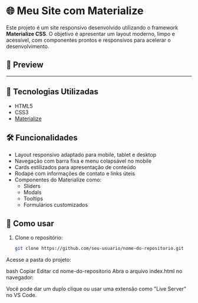 # 🌐 Meu Site com Materialize

Este projeto é um site responsivo desenvolvido utilizando o framework **Materialize CSS**. O objetivo é apresentar um layout moderno, limpo e acessível, com componentes prontos e responsivos para acelerar o desenvolvimento.

## 📸 Preview

---

## 🚀 Tecnologias Utilizadas
- HTML5
- CSS3
- [Materialize](https://materializecss.com/)


## 🛠 Funcionalidades

- Layout responsivo adaptado para mobile, tablet e desktop
- Navegação com barra fixa e menu colapsável no mobile
- Cards estilizados para apresentação de conteúdo
- Rodapé com informações de contato e links úteis
- Componentes do Materialize como:
  - Sliders
  - Modals
  - Tooltips
  - Formulários customizados

## 🔧 Como usar

1. Clone o repositório:
   ```bash
   git clone https://github.com/seu-usuario/nome-do-repositorio.git
Acesse a pasta do projeto:

bash
Copiar
Editar
cd nome-do-repositorio
Abra o arquivo index.html no navegador:

Você pode dar um duplo clique ou usar uma extensão como "Live Server" no VS Code.

